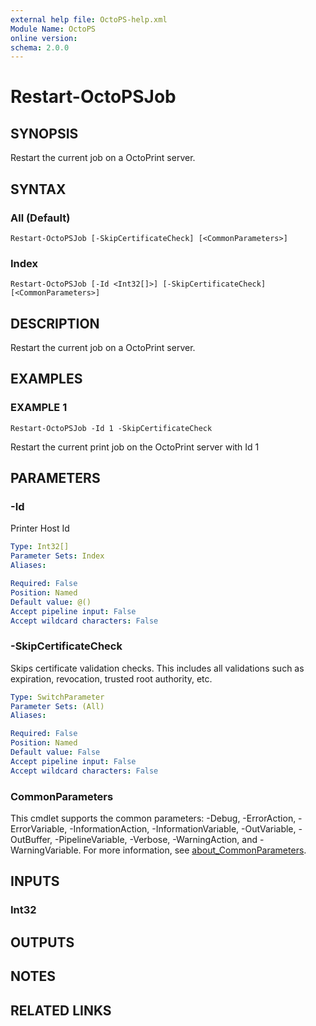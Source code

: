 ```yaml
---
external help file: OctoPS-help.xml
Module Name: OctoPS
online version:
schema: 2.0.0
---
```


# Restart-OctoPSJob

## SYNOPSIS
Restart the current job on a OctoPrint server.

## SYNTAX

### All (Default)
```
Restart-OctoPSJob [-SkipCertificateCheck] [<CommonParameters>]
```

### Index
```
Restart-OctoPSJob [-Id <Int32[]>] [-SkipCertificateCheck] [<CommonParameters>]
```

## DESCRIPTION
Restart the current job on a OctoPrint server.

## EXAMPLES

### EXAMPLE 1
```
Restart-OctoPSJob -Id 1 -SkipCertificateCheck
```

Restart the current print job on the OctoPrint server with Id 1

## PARAMETERS

### -Id
Printer Host Id

```yaml
Type: Int32[]
Parameter Sets: Index
Aliases:

Required: False
Position: Named
Default value: @()
Accept pipeline input: False
Accept wildcard characters: False
```

### -SkipCertificateCheck
Skips certificate validation checks.
This includes all validations such as expiration, revocation, trusted root authority, etc.

```yaml
Type: SwitchParameter
Parameter Sets: (All)
Aliases:

Required: False
Position: Named
Default value: False
Accept pipeline input: False
Accept wildcard characters: False
```

### CommonParameters
This cmdlet supports the common parameters: -Debug, -ErrorAction, -ErrorVariable, -InformationAction, -InformationVariable, -OutVariable, -OutBuffer, -PipelineVariable, -Verbose, -WarningAction, and -WarningVariable. For more information, see [about_CommonParameters](http://go.microsoft.com/fwlink/?LinkID=113216).

## INPUTS

### Int32
## OUTPUTS

## NOTES

## RELATED LINKS
